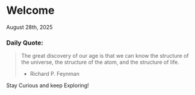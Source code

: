 # Welcome

August 28th, 2025

### Daily Quote:
> The great discovery of our age is that we can know the structure of the universe, the structure of the atom, and the structure of life.
> 	- Richard P. Feynman

Stay Curious and keep Exploring!

